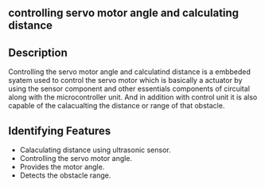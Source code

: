 ## controlling servo motor angle and calculating distance

## Description
   
   Controlling the servo motor angle and calculatind distance is a embbeded syatem used to control the servo motor which is basically a actuator by using the sensor component and other essentials components of circuital along with the microcontroller unit. And in addition with control unit it is also capable of the calacualting the distance or range of that obstacle.


## Identifying Features

 * Calaculating distance using ultrasonic sensor.
 * Controlling the servo motor angle.
 * Provides the motor angle.
 * Detects the obstacle range.
 

